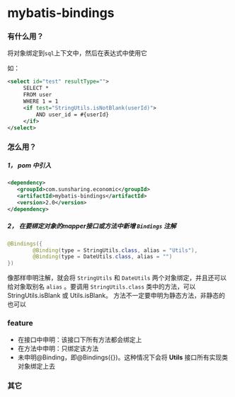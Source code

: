# mybatis-bindings


### 有什么用？

将对象绑定到`sql`上下文中，然后在表达式中使用它

如：

```xml
<select id="test" resultType="">
     SELECT *
     FROM user
     WHERE 1 = 1
     <if test="StringUtils.isNotBlank(userId)">
         AND user_id = #{userId}
     </if>
</select>
```

### 怎么用？

##### 1， **pom 中引入**

```xml
<dependency>
   <groupId>com.sunsharing.economic</groupId>
   <artifactId>mybatis-bindings</artifactId>
   <version>2.0</version>
</dependency>
```

##### 2， **在要绑定对象的mapper接口或方法中新增 `Bindings` 注解**

```java
@Bindings({
        @Binding(type = StringUtils.class, alias = "Utils"),
        @Binding(type = DateUtils.class, alias = "")
})
```


像那样申明注解，就会将 `StringUtils` 和 `DateUtils` 两个对象绑定，并且还可以给对象取别名 `alias` 。要调用 `StringUtils.class` 类中的方法，可以 StringUtils.isBlank 或 Utils.isBlank。
方法不一定要申明为静态方法，非静态的也可以


### feature

- 在接口中申明：该接口下所有方法都会绑定上
- 在方法中申明：只绑定该方法
- 未申明@Binding，即@Bindings({})。这种情况下会将 **Utils** 接口所有实现类对象绑定上去


### 其它
